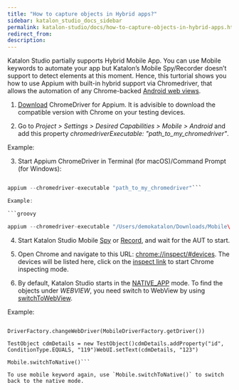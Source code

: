 ```yaml
---
title: "How to capture objects in Hybrid apps?"
sidebar: katalon_studio_docs_sidebar
permalink: katalon-studio/docs/how-to-capture-objects-in-hybrid-apps.html
redirect_from:
description:
---
```

<INTRODUCTION>

Katalon Studio partially supports Hybrid Mobile App. You can use Mobile keywords to automate your app but Katalon’s Mobile Spy/Recorder doesn’t support to detect elements at this moment. Hence, this turtorial shows you how to use Appium with built-in hybrid support via Chromedriver, that allows the automation of any Chrome-backed [Android web views](https://developer.android.com/reference/android/webkit/WebView).

1. [Download]((http://appium.io/docs/en/writing-running-appium/web/chromedriver/#chromedriverchrome-compatibility)) ChromeDriver for Appium. It is advisible to download the compatible version with Chrome on your testing devices.

2. Go to *Project > Settings > Desired Capabilities > Mobile > Android* and add this property *chromedriverExecutable: "path_to_my_chromedriver"*.

Example:



3. Start Appium ChromeDriver in Terminal (for macOS)/Command Prompt (for Windows):

```groovy

appium --chromedriver-executable "path_to_my_chromedriver"```

Example:

```groovy

appium --chromedriver-executable "/Users/demokatalon/Downloads/Mobile\ testing/chromedriver"

```

4. Start Katalon Studio Mobile [Spy](https://docs.katalon.com/katalon-studio/docs/spy-mobile-utility.html) or [Record](https://docs.katalon.com/katalon-studio/docs/record-mobile-utility.html), and wait for the AUT to start.

5. Open Chrome and navigate to this URL: [chrome://inspect/#devices](chrome://inspect/#devices). The devices will be listed here, click on the [inspect link](https://developers.google.com/web/tools/chrome-devtools/remote-debugging/?utm_source=dcc&utm_medium=redirect&utm_campaign=2016q3) to start Chrome inspecting mode.

6. By default, Katalon Studio starts in the [NATIVE_APP](http://appium.io/docs/en/writing-running-appium/web/hybrid/) mode. To find the objects under *WEBVIEW*, you need switch to WebView by using [switchToWebView](https://api-docs.katalon.com/com/kms/katalon/core/mobile/keyword/MobileBuiltInKeywords.html#switchToWebView()).

Example:

```groovyMobile.switchToWebView()

DriverFactory.changeWebDriver(MobileDriverFactory.getDriver())

TestObject cdmDetails = new TestObject()cdmDetails.addProperty("id", ConditionType.EQUALS, "119")WebUI.setText(cdmDetails, "123")

Mobile.switchToNative()```

To use mobile keyword again, use `Mobile.switchToNative()` to switch back to the native mode.
